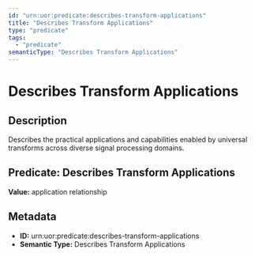 ```yaml
---
id: "urn:uor:predicate:describes-transform-applications"
title: "Describes Transform Applications"
type: "predicate"
tags:
  - "predicate"
semanticType: "Describes Transform Applications"
---
```


# Describes Transform Applications

## Description

Describes the practical applications and capabilities enabled by universal transforms across diverse signal processing domains.

## Predicate: Describes Transform Applications

**Value:** application relationship

## Metadata

- **ID:** urn:uor:predicate:describes-transform-applications
- **Semantic Type:** Describes Transform Applications

